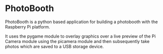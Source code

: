 # PhotoBooth
PhotoBooth is a python based application for building a photobooth with the Raspberry Pi platform.

It uses the pygame module to overlay graphics over a live preview of the Pi Camera module using the picamera module and then subsequently take photos which are saved to a USB storage device.
